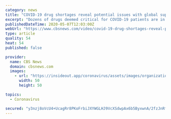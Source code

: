 ```yaml
---
category: news
title: "COVID-19 drug shortages reveal potential issues with global supply chain"
excerpt: "Dozens of drugs deemed critical for COVID-19 patients are in short supply. That's in part because of an increase in demand, but CBS News also found potential key problems in the global supply chain. Consumer Investigative Correspondent Anna Werner shows us how the shortages could affect you now and in the future."
publishedDateTime: 2020-05-07T12:03:00Z
webUrl: "https://www.cbsnews.com/video/covid-19-drug-shortages-reveal-potential-issues-with-global-supply-chain/"
type: article
quality: 54
heat: 54
published: false

provider:
  name: CBS News
  domain: cbsnews.com
  images:
    - url: "https://insideout.app/coronavirus/assets/images/organizations/cbsnews.com-50x50.jpg"
      width: 50
      height: 50

topics:
  - Coronavirus

secured: "y3nzj8oVcU4+UcagRr8PKoFrbiJXYWGLHJ9VcXSdwpAx6b5ByxwnA/2fzJnRfXYzvvI2TSFNrtXR+jrI+X+ILgf+9TU6kAMlAMJLFo4u9gIm4A/PR3d2DLNENTSNb23SRQagy/yQT2Cn3BMfO0RsXtIEwWsC9ZOBxIIUy6GwloUwOec6mQelq0gcpEsTRl5ebuI40Ha0aalo+Paot3AwpAUlxLPfqF+ZdIGhtfxLrebJfSdogc5Ia9z0SvXPIh1rX27b5XQdomTngAYInkJp2CXAQNHmIvYLM3et15AohwV9lHWsql3N0FSEq7Y2F1N1sXPdX4s66csLySm5pRdFeWF9a5x1RV43gZruv3qdFFaWpdQolLeuscFZ8o5/BTLKnFBRiaPbN17xi5DptAskhv4nJ3+EBR7CbGki2pncuVuFtNdBfJWiuMOyJ2E/MtW3mKzdS+xdE3U9ThBjA9Smq40w9peZwg2P/QwE9EW3BaE=;nJVHuBbsuPAwLnJt2t1lzg=="
---
```


